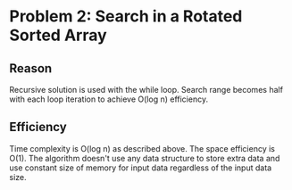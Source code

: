 # Problem 2: Search in a Rotated Sorted Array
## Reason
Recursive solution is used with the while loop. Search range becomes half with each loop iteration to achieve O(log n) efficiency.

## Efficiency
Time complexity is O(log n) as described above. The space efficiency is O(1). The algorithm doesn't use any data structure to store extra data and use constant size of memory for input data regardless of the input data size.
